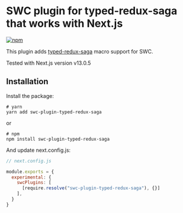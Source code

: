 # SWC plugin for typed-redux-saga that works with Next.js

[![npm](https://img.shields.io/npm/v/swc-plugin-typed-redux-saga.svg)](https://www.npmjs.com/package/swc-plugin-typed-redux-saga)

This plugin adds [typed-redux-saga](https://github.com/agiledigital/typed-redux-saga) macro support for SWC.

Tested with Next.js version v13.0.5


## Installation

Install the package:

```
# yarn
yarn add swc-plugin-typed-redux-saga
```

or

```
# npm
npm install swc-plugin-typed-redux-saga
```

And update next.config.js:


```javascript
// next.config.js

module.exports = {
  experimental: {
    swcPlugins: [
      [require.resolve("swc-plugin-typed-redux-saga"), {}]
    ],
  }
}

```